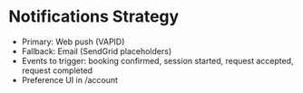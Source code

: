 # Notifications Strategy

- Primary: Web push (VAPID)
- Fallback: Email (SendGrid placeholders)
- Events to trigger: booking confirmed, session started, request accepted, request completed
- Preference UI in /account

